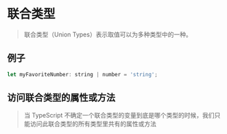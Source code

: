 # 联合类型
> 联合类型（Union Types）表示取值可以为多种类型中的一种。

## 例子
```javascript
let myFavoriteNumber: string | number = 'string';
```

## 访问联合类型的属性或方法
> 当 TypeScript 不确定一个联合类型的变量到底是哪个类型的时候，我们只能访问此联合类型的所有类型里共有的属性或方法
